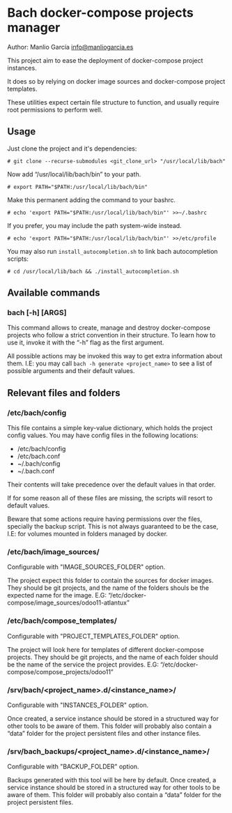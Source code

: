 Bach docker-compose projects manager
====================================

Author: Manlio García <info@manliogarcia.es>

This project aim to ease the deployment of docker-compose project
instances.

It does so by relying on docker image sources and docker-compose project
templates.

These utilities expect certain file structure to function, and usually require
root permissions to perform well.

Usage
-----

Just clone the project and it's dependencies:

`# git clone --recurse-submodules <git_clone_url> "/usr/local/lib/bach"`

Now add “/usr/local/lib/bach/bin” to your path.

`# export PATH="$PATH:/usr/local/lib/bach/bin"`

Make this permanent adding the command to your bashrc.

`# echo 'export PATH="$PATH:/usr/local/lib/bach/bin"' >>~/.bashrc`

If you prefer, you may include the path system-wide instead.

`# echo 'export PATH="$PATH:/usr/local/lib/bach/bin"' >>/etc/profile`

You may also run `install_autocompletion.sh` to link bach autocompletion
scripts:

`# cd /usr/local/lib/bach && ./install_autocompletion.sh`

Available commands
------------------

### bach [-h] [ARGS]

This command allows to create, manage and destroy docker-compose projects who
follow a strict convention in their structure. To learn how to use it, invoke
it with the “-h” flag as the first argument.

All possible actions may be invoked this way to get extra information about
them. I.E: you may call `bach -h generate <project_name>` to see a list of
possible arguments and their default values.

Relevant files and folders
--------------------------

### /etc/bach/config

This file contains a simple key-value dictionary, which holds the project
config values. You may have config files in the following locations:

* /etc/bach/config
* /etc/bach.conf
* ~/.bach/config
* ~/.bach.conf

Their contents will take precedence over the default values in that order.

If for some reason all of these files are missing, the scripts will resort to
default values.

Beware that some actions require having permissions over the files, specially
the backup script. This is not always guaranteed to be the case, I.E: for
volumes mounted in folders managed by docker.

### /etc/bach/image_sources/

Configurable with "IMAGE_SOURCES_FOLDER" option.

The project expect this folder to contain the sources for docker images. They
should be git projects, and the name of the folders shouls be the expected name
for the image. E.G: “/etc/docker-compose/image_sources/odoo11-atlantux”

### /etc/bach/compose_templates/

Configurable with "PROJECT_TEMPLATES_FOLDER" option.

The project will look here for templates of different docker-compose projects.
They should be git projects, and the name of each folder should be the name of
the service the project provides. E.G:
“/etc/docker-compose/compose_projects/odoo11”

### /srv/bach/<project_name>.d/<instance_name>/

Configurable with "INSTANCES_FOLDER" option.

Once created, a service instance should be stored in a structured way for other
tools to be aware of them. This folder will probably also contain a “data”
folder for the project persistent files and other instance files.

### /srv/bach_backups/<project_name>.d/<instance_name>/

Configurable with "BACKUP_FOLDER" option.

Backups generated with this tool will be here by default.
Once created, a service instance should be stored in a structured way for other
tools to be aware of them. This folder will probably also contain a “data”
folder for the project persistent files.

